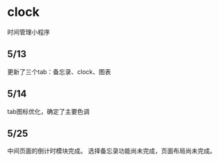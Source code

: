 # clock
时间管理小程序

## 5/13
更新了三个tab：备忘录、clock、图表
## 5/14
tab图标优化，确定了主要色调
## 5/25
中间页面的倒计时模块完成。
选择备忘录功能尚未完成，页面布局尚未完成。

